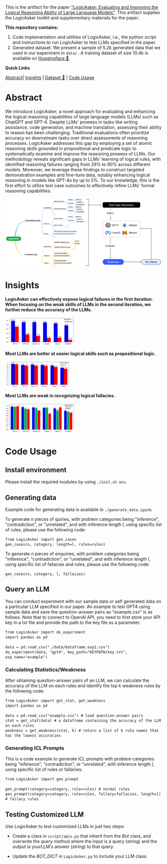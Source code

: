 This is the artifact for the paper ["LogicAsker: Evaluating and Improving the Logical Reasoning Ability of
Large Language Models"](https://arxiv.org/abs/2401.00757). This artifact supplies the LogicAsker toolkit and supplementary materials for the paper.

**This repository contains:**

1. Code implementation and utilities of LogicAsker, i.e., the python script and instructions to run LogicAsker to test LLMs specified in the paper.
2. Generated dataset. We present a sample of 5.2k generated data that we used in our experiment in `data/.` A training dataset of size 10.4k is available on [Huggingface 🤗](https://huggingface.co/datasets/iforgott/LogicAsker).

**Quick Links**

[Abstract](#Abstract)| [Insights](#Insights) | [Dataset 🤗](https://huggingface.co/datasets/iforgott/LogicAsker) | [Code Usage](#Code_Usage)




# Abstract

We introduce LogicAsker, a novel approach for evaluating and enhancing the logical reasoning capabilities of large language models (LLMs) such as ChatGPT and GPT-4. Despite LLMs' prowess in tasks like writing assistance, code generation, and machine translation, assessing their ability to reason has been challenging. Traditional evaluations often prioritize accuracy on downstream tasks over direct assessments of reasoning processes. LogicAsker addresses this gap by employing a set of atomic reasoning skills grounded in propositional and predicate logic to systematically examine and improve the reasoning prowess of LLMs. Our methodology reveals significant gaps in LLMs' learning of logical rules, with identified reasoning failures ranging from 29% to 90% across different models. Moreover, we leverage these findings to construct targeted demonstration examples and fine-tune data, notably enhancing logical reasoning in models like GPT-4o by up to 5%. To our knowledge, this is the first effort to utilize test case outcomes to effectively refine LLMs' formal reasoning capabilities.

![image-20250104223152607](./assets/logicasker_framework.png)



# Insights

**LogicAsker can effectively expose logical failures in the first iteration. When focusing on the weak skills of LLMs in the second iteration, we further reduce the accuracy of the LLMs.** 

<img src="./assets/overall.png" alt="image-20250104223152607" style="zoom:22%;" />

**Most LLMs are better at easier logical skills such as propositional logic.**

<img src="./assets/different_logic.png" alt="image-20250104223152607" style="zoom:20%;" />

**Most LLMs are weak in recognizing logical fallacies.**

<img src="./assets/rule_category.png" alt="image-20250104223152607" style="zoom:22%;" />



# Code Usage

## Install environment 

Please install the required modules by using `./init.sh env`.

## Generating data

Example code for generating data is available in `./generate_data.ipynb`.

To generate $n$ pieces of quiries, with problem categories being "inference", "contradiction", or "unrelated", and with inference length $l$, using specific list of rules, please use the following code:

```
from LogicAsker import gen_cases
gen_cases(n, category, length=l, rules=rules)
```

To generate $n$ pieces of enquiries, with problem categories being "inference", "contradiction", or "unrelated", and with inference length $l$, using specific list of fallacies and rules, please use the following code:

```
gen_cases(n, category, l, fallacies)
```

## Query an LLM

You can conduct experiment with our sample data or self generated data on a particular LLM specified in our paper. An example to test GPT4 using sample data and save the question-answer pairs as "example.csv" is as follows. Note that to connect to OpenAI API, you need to first store your API key in a txt file and provide the path to the key file as a parameter:

```
from LogicAsker import do_experiment
import pandas as pd

data = pd.read_csv("./data/dataframe_exp1.csv")
do_experiment(data, "gpt4", key_path="KEYPATH/key.txt", exp_name="example")
```

### Calculating Statistics/Weakness

After obtaining question-answer pairs of an LLM, we can calculate the accuracy of the LLM on each rules and identify the top k weakness rules by the following code:

```
from LogicAsker import get_stat, get_weakness
import pandas as pd

data = pd.read_csv("example.csv") # load question-answer pairs
stat = get_stat(data) # a dataframe containing the accuracy of the LLM on each rules
weakness = get_weakness(stat, k) # return a list of k rule names that has the lowest accuracies 
```

### Generating ICL Prompts

This is a code example to generate ICL prompts with problem categories being "inference", "contradiction", or "unrelated", with inference length $l$, using specific list of rules or fallacies:

```
from LogicAsker import gen_prompt

gen_prompt(category=category, rule=rules) # normal rules
gen_prompt(category=category, rule=rules, fallacy=fallacies, length=l) # fallacy rules
```



## Testing Customized LLM

Use LogicAsker to test customized LLMs in just two steps:

- Create a class in `script/apis.py` that inherit from the *Bot* class, and overwrite the *query* method where the input is a query (string) and the output is yourLLM's answer (string) to that query.

- Update the *BOT_DICT* in `LogicAsker.py` to include your LLM class.

  
